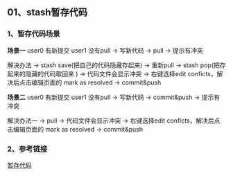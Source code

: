 ## 01、stash暂存代码

### 1、暂存代码场景

**场景一** 
user0 有新提交
user1 没有pull -> 写新代码 -> pull -> 提示有冲突

解决办法
-> stash save(把自己的代码隐藏存起来) -> 重新pull -> stash pop(把存起来的隐藏的代码取回来 ) -> 代码文件会显示冲突 -> 右键选择edit conficts，解决后点击编辑页面的 mark as resolved ->  commit&push

**场景二**
user0 有新提交
user1 没有pull -> 写新代码 -> commit&push -> 提示有冲突

解决办法一
-> pull -> 代码文件会显示冲突 -> 右键选择edit conficts，解决后点击编辑页面的 mark as resolved ->  commit&push

### 2、参考链接

[暂存代码](https://jingyan.baidu.com/article/636f38bb8fab39d6b846109f.html)